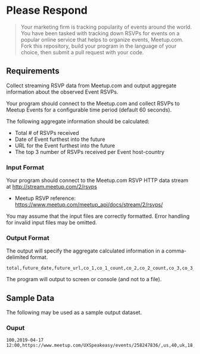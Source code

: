 # Please Respond

> Your marketing firm is tracking popularity of events around the world. You have been tasked with tracking down RSVPs for events on a popular online service that helps to organize events, Meetup.com. Fork this repository, build your program in the language of your choice, then submit a pull request with your code.

## Requirements
Collect streaming RSVP data from Meetup.com and output aggregate information about the observed Event RSVPs. 

Your program should connect to the Meetup.com and collect RSVPs to Meetup Events for a configurable time period (default 60 seconds). 

The following aggregate information should be calculated:

- Total # of RSVPs received
- Date of Event furthest into the future
- URL for the Event furthest into the future
- The top 3 number of RSVPs received per Event host-country

### Input Format
Your program should connect to the Meetup.com RSVP HTTP data stream at http://stream.meetup.com/2/rsvps

- Meetup RSVP reference: https://www.meetup.com/meetup_api/docs/stream/2/rsvps/

You may assume that the input files are correctly formatted. Error handling for invalid input files may be omitted.

### Output Format
The output will specify the aggregate calculated information in a comma-delimited format.

```
total,future_date,future_url,co_1,co_1_count,co_2,co_2_count,co_3,co_3_count
```

The program will output to screen or console (and not to a file). 

## Sample Data
The following may be used as a sample output dataset.

### Ouput

```
100,2019-04-17 12:00,https://www.meetup.com/UXSpeakeasy/events/258247836/,us,40,uk,18,jp,12
```

